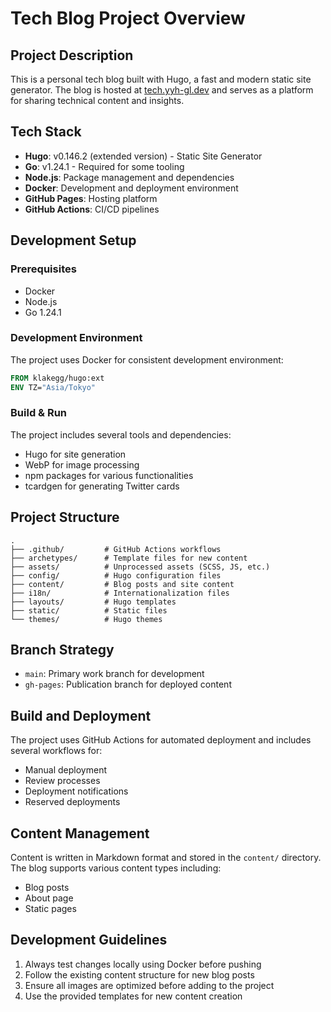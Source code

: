 # Tech Blog Project Overview

## Project Description
This is a personal tech blog built with Hugo, a fast and modern static site generator. The blog is hosted at [tech.yyh-gl.dev](https://tech.yyh-gl.dev/) and serves as a platform for sharing technical content and insights.

## Tech Stack
- **Hugo**: v0.146.2 (extended version) - Static Site Generator
- **Go**: v1.24.1 - Required for some tooling
- **Node.js**: Package management and dependencies
- **Docker**: Development and deployment environment
- **GitHub Pages**: Hosting platform
- **GitHub Actions**: CI/CD pipelines

## Development Setup
### Prerequisites
- Docker
- Node.js
- Go 1.24.1

### Development Environment
The project uses Docker for consistent development environment:
```dockerfile
FROM klakegg/hugo:ext
ENV TZ="Asia/Tokyo"
```

### Build & Run
The project includes several tools and dependencies:
- Hugo for site generation
- WebP for image processing
- npm packages for various functionalities
- tcardgen for generating Twitter cards

## Project Structure
```
.
├── .github/         # GitHub Actions workflows
├── archetypes/      # Template files for new content
├── assets/          # Unprocessed assets (SCSS, JS, etc.)
├── config/          # Hugo configuration files
├── content/         # Blog posts and site content
├── i18n/            # Internationalization files
├── layouts/         # Hugo templates
├── static/          # Static files
└── themes/          # Hugo themes
```

## Branch Strategy
- `main`: Primary work branch for development
- `gh-pages`: Publication branch for deployed content

## Build and Deployment
The project uses GitHub Actions for automated deployment and includes several workflows for:
- Manual deployment
- Review processes
- Deployment notifications
- Reserved deployments

## Content Management
Content is written in Markdown format and stored in the `content/` directory. The blog supports various content types including:
- Blog posts
- About page
- Static pages

## Development Guidelines
1. Always test changes locally using Docker before pushing
2. Follow the existing content structure for new blog posts
3. Ensure all images are optimized before adding to the project
4. Use the provided templates for new content creation
